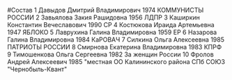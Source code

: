 #Состав
1 Давыдов Дмитрий Владимирович 1974 КОММУНИСТЫ РОССИИ
2 Завьялова Закия Рашидовна 1956 ЛДПР
3 Каширкин Константин Вечеславович 1990 СР
4 Костюкова Ираида Артемьевна 1947 ЯБЛОКО
5 Лаврухина Галина Владимировна 1959 ЕР
6 Назарова Галина Владимировна 1984 КаРОВАЧ
7 Силкина Ольга Алексеевна 1985 ПАТРИОТЫ РОССИИ
8 Смирнова Екатерина Владимировна 1983 КПРФ
9 Тимошенкова Ольга Сергеевна 1982 За женщин России
10 Фролов Андрей Алексеевич 1985 \"местная ОО Калининского района СПб СОЮЗ \"Чернобыль-Квант\"
